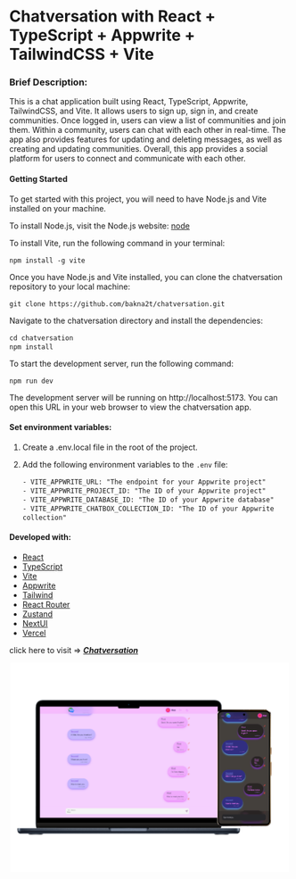 # Chatversation with React + TypeScript + Appwrite + TailwindCSS + Vite

### Brief Description:

This is a chat application built using React, TypeScript, Appwrite, TailwindCSS, and Vite. It allows users to sign up, sign in, and create communities. Once logged in, users can view a list of communities and join them. Within a community, users can chat with each other in real-time. The app also provides features for updating and deleting messages, as well as creating and updating communities.
Overall, this app provides a social platform for users to connect and communicate with each other.

#### Getting Started

To get started with this project, you will need to have Node.js and Vite installed on your machine.

To install Node.js, visit the Node.js website: [node](https://nodejs.org)

To install Vite, run the following command in your terminal:

```
npm install -g vite
```

Once you have Node.js and Vite installed, you can clone the chatversation repository to your local machine:

```
git clone https://github.com/bakna2t/chatversation.git
```

Navigate to the chatversation directory and install the dependencies:

```
cd chatversation
npm install
```

To start the development server, run the following command:

```
npm run dev
```

The development server will be running on http://localhost:5173. You can open this URL in your web browser to view the chatversation app.

#### Set environment variables:

1. Create a .env.local file in the root of the project.
2. Add the following environment variables to the `.env` file:

   ```
   - VITE_APPWRITE_URL: "The endpoint for your Appwrite project"
   - VITE_APPWRITE_PROJECT_ID: "The ID of your Appwrite project"
   - VITE_APPWRITE_DATABASE_ID: "The ID of your Appwrite database"
   - VITE_APPWRITE_CHATBOX_COLLECTION_ID: "The ID of your Appwrite collection"
   ```

#### Developed with:

- [React](https://reactjs.org/)
- [TypeScript](https://www.typescriptlang.org/)
- [Vite](https://vitejs.dev/)
- [Appwrite](https://appwrite.io/)
- [Tailwind](https://tailwindcss.com/)
- [React Router](https://reactrouter.com/)
- [Zustand](https://github.com/pmndrs/zustand)
- [NextUI](https://nextui.org/)
- [Vercel](https://vercel.com/)

click here to visit => [_**Chatversation**_](https://chatversation.vercel.app/)

<div align="center">
    <p style="width: 500px;">
        <a href="https://chatversation.vercel.app/" target="_blank" >
            <img alt="chatversation SPA" src ="./public/assets/images/chatver-banner.png" width="500">
        </a>
    </p>
</div>
